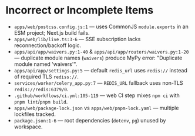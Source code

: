# Incorrect or Incomplete Items

- `apps/web/postcss.config.js:1` — uses CommonJS `module.exports` in an ESM project; Next.js build fails.
- `apps/web/lib/live.ts:3-6` — SSE subscription lacks reconnection/backoff logic.
- `apps/api/app/waivers.py:1-40` & `apps/api/app/routers/waivers.py:1-20` — duplicate module names (`waivers`) produce MyPy error: "Duplicate module named 'waivers'".
- `apps/api/app/settings.py:5` — default `redis_url` uses `redis://` instead of required TLS `rediss://`.
- `services/worker/celery_app.py:7` — `REDIS_URL` fallback uses non-TLS `redis://redis:6379/0`.
- `.github/workflows/ci.yml:105-119` — web CI step mixes `npm ci` with `pnpm lint`/`pnpm build`.
- `apps/web/package-lock.json` vs `apps/web/pnpm-lock.yaml` — multiple lockfiles tracked.
- `package.json:1-6` — root dependencies (`dotenv`, `pg`) unused by workspace.

